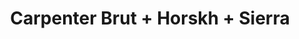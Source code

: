 ---
layout: post
category: concert
title: Carpenter Brut + Horskh + Sierra
artists: 
- Carpenter Brut
- Horskh
- Sierra
place: 
- Le Zénith de Paris
country: France
city: Paris
---